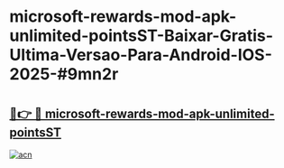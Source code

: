 # microsoft-rewards-mod-apk-unlimited-pointsST-Baixar-Gratis-Ultima-Versao-Para-Android-IOS-2025-#9mn2r

# <h2><a href="https://ainizakaria.my?title=microsoft-rewards-mod-apk-unlimited-pointsST&ref=22M">🔗👉 🔴 microsoft-rewards-mod-apk-unlimited-pointsST</a></h2>

[![acn](https://github.com/user-attachments/assets/0f9c940e-d8b0-45ae-aac7-cd30a18b3e1c)](https://ainizakaria.my?title=microsoft-rewards-mod-apk-unlimited-pointsST&ref=22M)

